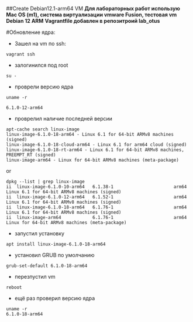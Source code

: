 ##Create Debian12.1-arm64 VM
**Для лабораторных работ использую Mac OS (m1), система виртуализации vmware Fusion, тестовая vm Debian 12 ARM**
**Vagrantfile добавлен в репозитроий lab_otus**

#Обновление ядра:

- Зашел на vm по ssh:
```
vagrant ssh
```

- залогинился под root
```
su -
```

- проврели версию ядра 
```
uname -r

6.1.0-12-arm64
```

- проврелил наличие последней версии
```
apt-cache search linux-image
linux-image-6.1.0-18-arm64 - Linux 6.1 for 64-bit ARMv8 machines (signed)
linux-image-6.1.0-18-cloud-arm64 - Linux 6.1 for arm64 cloud (signed)
linux-image-6.1.0-18-rt-arm64 - Linux 6.1 for 64-bit ARMv8 machines, PREEMPT_RT (signed)
linux-image-arm64 - Linux for 64-bit ARMv8 machines (meta-package)
```
or
```
dpkg --list | grep linux-image
ii  linux-image-6.1.0-10-arm64   6.1.38-1                       arm64        Linux 6.1 for 64-bit ARMv8 machines (signed)
ii  linux-image-6.1.0-12-arm64   6.1.52-1                       arm64        Linux 6.1 for 64-bit ARMv8 machines (signed)
ii  linux-image-6.1.0-18-arm64   6.1.76-1                       arm64        Linux 6.1 for 64-bit ARMv8 machines (signed)
ii  linux-image-arm64            6.1.76-1                       arm64        Linux for 64-bit ARMv8 machines (meta-package)
```

- запустил установку
```
apt install linux-image-6.1.0-18-arm64
```

- установил GRUB по умолчанию
```
grub-set-default 6.1.0-18-arm64
```

- перезпустил  vm
```
reboot
```

- ещё раз проверил версию ядра
```
uname -r
6.1.0-18-arm64
```
